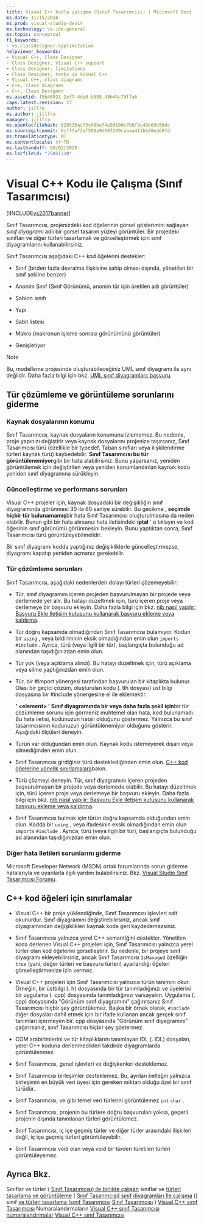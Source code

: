 ```yaml
---
title: Visual C++ kodla çalışma (Sınıf Tasarımcısı) | Microsoft Docs
ms.date: 11/15/2016
ms.prod: visual-studio-dev14
ms.technology: vs-ide-general
ms.topic: conceptual
f1_keywords:
- vs.classdesigner.cpplimitation
helpviewer_keywords:
- Visual C++, Class Designer
- Class Designer, Visual C++ support
- Class Designer, limitations
- Class Designer, tasks in Visual C++
- Visual C++, class diagrams
- C++, class diagrams
- C++, Class Designer
ms.assetid: f5b40921-2ef7-4de0-b595-45b44c79ffa6
caps.latest.revision: 27
author: jillre
ms.author: jillfra
manager: jillfra
ms.openlocfilehash: 020535ac73c48be74e56100c7b6f9c49b69e50dc
ms.sourcegitcommit: 6cfffa72af599a9d667249caaaa411bb28ea69fd
ms.translationtype: MT
ms.contentlocale: tr-TR
ms.lasthandoff: 09/02/2020
ms.locfileid: "75851310"
---
```

# <a name="working-with-visual-c-code-class-designer"></a>Visual C++ Kodu ile Çalışma (Sınıf Tasarımcısı)
[!INCLUDE[vs2017banner](../includes/vs2017banner.md)]

Sınıf Tasarımcısı, projenizdeki kod öğelerinin görsel gösterimini sağlayan *sınıf diyagramı* adlı bir görsel tasarım yüzeyi görüntüler. Bir projedeki sınıfları ve diğer türleri tasarlamak ve görselleştirmek için sınıf diyagramlarını kullanabilirsiniz.

 Sınıf Tasarımcısı aşağıdaki C++ kod öğelerini destekler:

- Sınıf (birden fazla devralma ilişkisine sahip olması dışında, yönetilen bir sınıf şekline benzer)

- Anonim Sınıf (Sınıf Görünümü, anonim tür için üretilen adı görüntüler)

- Şablon sınıfı

- Yapı

- Sabit listesi

- Makro (makronun işleme sonrası görünümünü görüntüler)

- Genişletiyor

> [!NOTE]
> Bu, modelleme projesinde oluşturabileceğiniz UML sınıf diyagramı ile aynı değildir. Daha fazla bilgi için bkz. [UML sınıf diyagramları: başvuru](../modeling/uml-class-diagrams-reference.md).

## <a name="troubleshooting-type-resolution-and-display-issues"></a>Tür çözümleme ve görüntüleme sorunlarını giderme

### <a name="location-of-source-files"></a>Kaynak dosyalarının konumu
 Sınıf Tasarımcısı, kaynak dosyaların konumunu izlememez. Bu nedenle, proje yapınızı değiştirir veya kaynak dosyalarını projenize taşırsanız, Sınıf Tasarımcısı türü (özellikle bir typedef, Taban sınıfları veya ilişkilendirme türleri kaynak türü) kaybedebilir. **Sınıf Tasarımcısı bu tür görüntülenemiyor**gibi bir hata alabilirsiniz. Bunu yaparsanız, yeniden görüntülemek için değiştirilen veya yeniden konumlandırılan kaynak kodu yeniden sınıf diyagramına sürükleyin.

### <a name="update-and-performance-issues"></a>Güncelleştirme ve performans sorunları
 Visual C++ projeler için, kaynak dosyadaki bir değişikliğin sınıf diyagramında görünmesi 30 ila 60 saniye sürebilir. Bu gecikme **, seçimde hiçbir tür bulunamamış**bir hata Sınıf Tasarımcısı oluşturulmasına da neden olabilir. Bunun gibi bir hata alırsanız hata iletisindeki **iptal** ' e tıklayın ve kod öğesinin sınıf görünümü görünmesini bekleyin. Bunu yaptıktan sonra, Sınıf Tasarımcısı türü görüntüleyebilmelidir.

 Bir sınıf diyagramı kodda yaptığınız değişikliklerle güncelleştirmezse, diyagramı kapatıp yeniden açmanız gerekebilir.

### <a name="type-resolution-issues"></a>Tür çözümleme sorunları
 Sınıf Tasarımcısı, aşağıdaki nedenlerden dolayı türleri çözemeyebilir:

- Tür, sınıf diyagramını içeren projeden başvurulmayan bir projede veya derlemede yer alır. Bu hatayı düzeltmek için, türü içeren proje veya derlemeye bir başvuru ekleyin. Daha fazla bilgi için bkz. [nib nasıl yapılır: Başvuru Ekle Iletişim kutusunu kullanarak başvuru ekleme veya kaldırma](https://msdn.microsoft.com/3bd75d61-f00c-47c0-86a2-dd1f20e231c9).

- Tür doğru kapsamda olmadığından Sınıf Tasarımcısı bulamıyor. Kodun bir `using` , veya bildiriminin eksik olmadığından emin olun `imports` `#include` . Ayrıca, türü (veya ilgili bir tür), başlangıçta bulunduğu ad alanından taşıdığınızdan emin olun.

- Tür yok (veya açıklama alındı). Bu hatayı düzeltmek için, türü açıklama veya silme yaptığınızdan emin olun.

- Tür, bir #import yönergesi tarafından başvurulan bir kitaplıkta bulunur. Olası bir geçici çözüm, oluşturulan kodu (. tlh dosyası) üst bilgi dosyasına bir #include yönergesine el ile eklemektir.

  **' \<element> ' Sınıf diyagramında bir veya daha fazla şekil için**bir tür çözümleme sorunu için görmeniz muhtemel olan hata, kod bulunamadı. Bu hata iletisi, kodunuzun hatalı olduğunu göstermez. Yalnızca bu sınıf tasarımcısının kodunuzun görüntülenemiyor olduğunu gösterir. Aşağıdaki ölçüleri deneyin.

- Türün var olduğundan emin olun. Kaynak kodu istemeyerek dışarı veya silmediğinden emin olun.

- Sınıf Tasarımcısı girdiğiniz türü desteklediğinden emin olun. [C++ kod öğelerine yönelik sınırlamalara](#limitations)bakın.

- Türü çözmeyi deneyin. Tür, sınıf diyagramını içeren projeden başvurulmayan bir projede veya derlemede olabilir. Bu hatayı düzeltmek için, türü içeren proje veya derlemeye bir başvuru ekleyin. Daha fazla bilgi için bkz. [nib nasıl yapılır: Başvuru Ekle Iletişim kutusunu kullanarak başvuru ekleme veya kaldırma](https://msdn.microsoft.com/3bd75d61-f00c-47c0-86a2-dd1f20e231c9).

- Sınıf Tasarımcısı bulmak için türün doğru kapsamda olduğundan emin olun. Kodda bir `using` , veya ifadesinin eksik olmadığından emin olun `imports` `#include` . Ayrıca, türü (veya ilgili bir tür), başlangıçta bulunduğu ad alanından taşıdığınızdan emin olun.

### <a name="troubleshooting-other-error-messages"></a>Diğer hata Iletileri sorunlarını giderme
 Microsoft Developer Network (MSDN) ortak forumlarında sorun giderme hatalarıyla ve uyarılarla ilgili yardım bulabilirsiniz. Bkz. [Visual Studio Sınıf Tasarımcısı Forumu](https://social.msdn.microsoft.com/Forums/en-US/vsclassdesigner/threads?page=1).

## <a name="limitations-for-c-code-elements"></a><a name="limitations"></a> C++ kod öğeleri için sınırlamalar

- Visual C++ bir proje yüklendiğinde, Sınıf Tasarımcısı işlevleri salt okunurdur. Sınıf diyagramını değiştirebilirsiniz, ancak sınıf diyagramından değişiklikleri kaynak koda geri kaydedemezsiniz.

- Sınıf Tasarımcısı yalnızca yerel C++ semantiğini destekler. Yönetilen koda derlenen Visual C++ projeleri için, Sınıf Tasarımcısı yalnızca yerel türler olan kod öğelerini görselleştirir. Bu nedenle, bir projeye sınıf diyagramı ekleyebilirsiniz, ancak Sınıf Tasarımcısı `IsManaged` özelliğin `true` (yani, değer türleri ve başvuru türleri) ayarlandığı öğeleri görselleştirmenize izin vermez.

- Visual C++ projeleri için Sınıf Tasarımcısı yalnızca türün tanımını okur. Örneğin, bir üstbilgi (. h) dosyasında bir tür tanımladığınızı ve üyelerini bir uygulama (. cpp) dosyasında tanımladığınızı varsayalım. Uygulama (. cpp) dosyasında "Görünüm sınıf diyagramını" çağırırsanız Sınıf Tasarımcısı hiçbir şey görüntülemez. Başka bir örnek olarak, `#include` diğer dosyaları dahil etmek için bir ifade kullanan ancak gerçek sınıf tanımları içermeyen bir. cpp dosyasında "Görünüm sınıf diyagramını" çağırırsanız, sınıf Tasarımcısı hiçbir şey göstermez.

- COM arabirimlerini ve tür kitaplıklarını tanımlayan IDL (. IDL) dosyaları, yerel C++ koduna derlenmedikleri takdirde diyagramlarda görüntülenmez.

- Sınıf Tasarımcısı, genel işlevleri ve değişkenleri desteklemez.

- Sınıf Tasarımcısı birleşimler desteklemez. Bu, ayrılan belleğin yalnızca birleşimin en büyük veri üyesi için gereken miktarı olduğu özel bir sınıf türüdür.

- Sınıf Tasarımcısı, ve gibi temel veri türlerini görüntülemez `int` `char` .

- Sınıf Tasarımcısı, projenin bu türlere doğru başvuruları yoksa, geçerli projenin dışında tanımlanan türleri görüntülemez.

- Sınıf Tasarımcısı, iç içe geçmiş türler ve diğer türler arasındaki ilişkileri değil, iç içe geçmiş türleri görüntüleyebilir.

- Sınıf Tasarımcısı void olan veya void bir türden türetilen türleri görüntüleyemez.

## <a name="see-also"></a>Ayrıca Bkz.
 Sınıflar ve türler ( [Sınıf Tasarımcısı) ile birlikte çalışan](../ide/working-with-classes-and-other-types-class-designer.md) sınıflar ve [türleri tasarlama ve görüntüleme](../ide/designing-and-viewing-classes-and-types.md) ( [Sınıf Tasarımcısı) sınıf diyagramları Ile çalışma](../ide/working-with-class-diagrams-class-designer.md) () sınıf [ve türleri tasarlama (sınıf Tasarımcısı](../ide/designing-classes-and-types-class-designer.md) [Sınıf Tasarımcısı](../ide/additional-information-about-class-designer-errors.md) ) [Visual C++ sınıf Tasarımcısı](../ide/visual-cpp-typedefs-in-class-designer.md) Numaralandırmaların [Visual C++ sınıf Tasarımcısı](../ide/visual-cpp-structures-in-class-designer.md) [numaralandırmalar](../ide/visual-cpp-enumerations-in-class-designer.md) [Visual C++ sınıf Tasarımcısı](../ide/visual-cpp-classes-in-class-designer.md)
